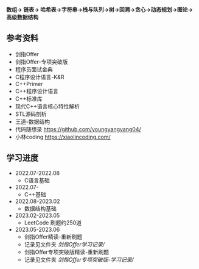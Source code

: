 <!--
 * @Author: yao fanghao
 * @Date: 2023-05-11 17:20:42
 * @LastEditTime: 2023-05-11 17:44:30
 * @LastEditors: yao fanghao
-->

**数组-> 链表-> 哈希表->字符串->栈与队列->树->回溯->贪心->动态规划->图论->高级数据结构**

## 参考资料

* 剑指Offer
* 剑指Offer-专项突破版
* 程序员面试金典
* C程序设计语言-K&R
* C++Primer
* C++程序设计语言
* C++标准库
* 现代C++语言核心特性解析
* STL源码剖析
* 王道-数据结构
* 代码随想录 <https://github.com/youngyangyang04/>
* 小林coding <https://xiaolincoding.com/>

## 学习进度

* 2022.07-2022.08
  * C语言基础
* 2022.07-
  * C++基础
* 2022.08-2023.02
  * 数据结构基础
* 2023.02-2023.05
  * LeetCode 刷题约250道
* 2023.05-2023.06
  * 剑指Offer精读-重新刷题
  * 记录见文件夹 *剑指Offer学习记录/*
  * 剑指Offer专项突破版精读-重新刷题
  * 记录见文件夹 *剑指Offer专项突破版-学习记录/*